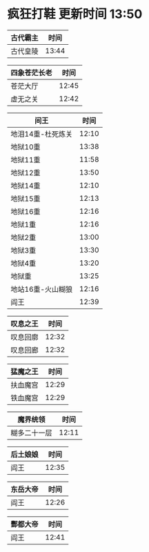 # 疯狂打鞋 更新时间 13:50

| 古代霸主   | 时间    |
|--------|-------|
| 古代皇陵 | 13:44 |

| 四象苍茫长老   | 时间    |
|--------|-------|
| 苍茫大厅 | 12:45 |
| 虚无之关 | 12:42 |

| 间王   | 时间    |
|--------|-------|
| 地泪14重-杜死炼关 | 12:10 |
| 地狱10重 | 13:38 |
| 地狱11重 | 11:58 |
| 地狱12重 | 13:50 |
| 地狱14重 | 12:10 |
| 地狱15重 | 12:13 |
| 地狱16重 | 12:16 |
| 地狱1重 | 12:16 |
| 地狱2重 | 13:00 |
| 地狱3重 | 13:30 |
| 地狱4重 | 13:20 |
| 地狱重 | 13:25 |
| 地站16重-火山糊狼 | 12:16 |
| 阎王 | 12:39 |

| 叹息之王   | 时间    |
|--------|-------|
| 叹息回廓 | 12:32 |
| 叹息回廊 | 12:32 |

| 猛魔之王   | 时间    |
|--------|-------|
| 扶血魔宫 | 12:29 |
| 铁血魔宫 | 12:29 |

| 魔界统领   | 时间    |
|--------|-------|
| 糊多二十一层 | 12:11 |

| 后土娘娘   | 时间    |
|--------|-------|
| 阎王 | 12:35 |

| 东岳大帝   | 时间    |
|--------|-------|
| 阎王 | 12:26 |

| 酆都大帝   | 时间    |
|--------|-------|
| 阎王 | 12:41 |